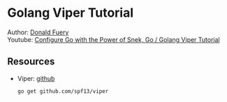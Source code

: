 # Golang Viper Tutorial
Author: [Donald Fuery](https://www.youtube.com/channel/UCTHij3Ac5GizLsn5yB4IX_Q)  
Youtube: [Configure Go with the Power of Snek, Go / Golang Viper Tutorial](https://www.youtube.com/watch?v=ggxGznvdKMo)  

## Resources

* Viper: [github](https://github.com/spf13/viper)
  ```bash
  go get github.com/spf13/viper
  ```